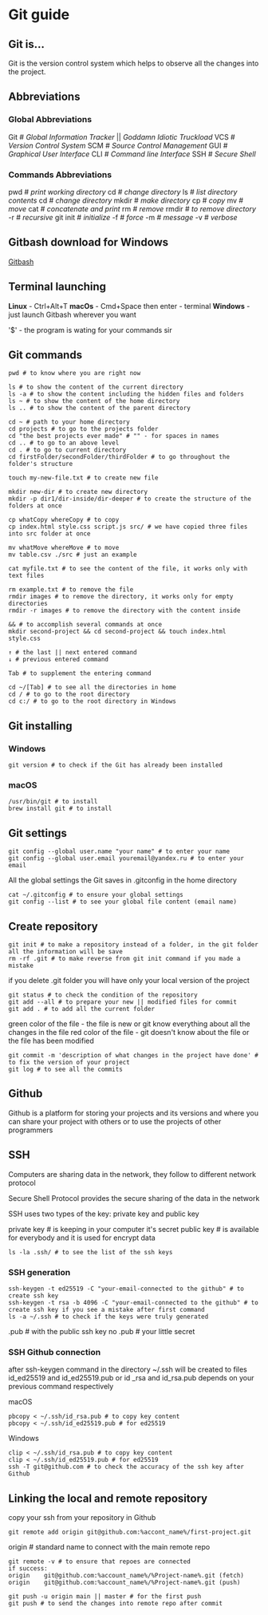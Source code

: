 # Git guide

## Git is...
Git is the version control system which helps to observe all the changes into the project.

## Abbreviations

### Global Abbreviations

Git # _Global Information Tracker_ || _Goddamn Idiotic Truckload_
VCS # _Version Control System_
SCM # _Source Control Management_
GUI # _Graphical User Interface_
CLI # _Command line Interface_
SSH # _Secure Shell_

### Commands Abbreviations

pwd # _print working directory_
cd # _change directory_
ls # _list directory contents_
cd # _change directory_
mkdir # _make directory_
cp # _copy_
mv # _move_
cat # _concatenate and print_
rm # _remove_
rmdir # _to remove directory_
-r # _recursive_
git init # _initialize_
-f # _force_
-m # _message_
-v # _verbose_

## Gitbash download for Windows

[Gitbash](https://git-scm.com/download/win)

## Terminal launching

**Linux** - Ctrl+Alt+T
**macOs** - Cmd+Space then enter - terminal
**Windows** - just launch Gitbash wherever you want

'$' - the program is wating for your commands sir

## Git commands

```
pwd # to know where you are right now

ls # to show the content of the current directory
ls -a # to show the content including the hidden files and folders
ls ~ # to show the content of the home directory
ls .. # to show the content of the parent directory

cd ~ # path to your home directory
cd projects # to go to the projects folder
cd "the best projects ever made" # "" - for spaces in names
cd .. # to go to an above level
cd . # to go to current directory
cd firstFolder/secondFolder/thirdFolder # to go throughout the folder's structure

touch my-new-file.txt # to create new file

mkdir new-dir # to create new directory
mkdir -p dir1/dir-inside/dir-deeper # to create the structure of the folders at once

cp whatCopy whereCopy # to copy
cp index.html style.css script.js src/ # we have copied three files into src folder at once

mv whatMove whereMove # to move
mv table.csv ./src # just an example

cat myfile.txt # to see the content of the file, it works only with text files

rm example.txt # to remove the file
rmdir images # to remove the directory, it works only for empty directories
rmdir -r images # to remove the directory with the content inside

&& # to accomplish several commands at once
mkdir second-project && cd second-project && touch index.html style.css

↑ # the last || next entered command
↓ # previous entered command

Tab # to supplement the entering command

cd ~/[Tab] # to see all the directories in home
cd / # to go to the root directory
cd c:/ # to go to the root directory in Windows
```

## Git installing

### Windows

```
git version # to check if the Git has already been installed
```

### macOS

```
/usr/bin/git # to install
brew install git # to install
```

## Git settings

```
git config --global user.name "your name" # to enter your name
git config --global user.email youremail@yandex.ru # to enter your email
```
All the global settings the Git saves in .gitconfig in the home directory

```
cat ~/.gitconfig # to ensure your global settings
git config --list # to see your global file content (email name)
```

## Create repository

```
git init # to make a repository instead of a folder, in the git folder all the information will be save
rm -rf .git # to make reverse from git init command if you made a mistake
```

if you delete .git folder you will have only your local version of the project

```
git status # to check the condition of the repository
git add --all # to prepare your new || modified files for commit 
git add . # to add all the current folder 
```

green color of the file - the file is new or git know everything about all the changes in the file
red color of the file - git doesn't know about the file or the file has been modified

```
git commit -m 'description of what changes in the project have done' #  to fix the version of your project
git log # to see all the commits
```

## Github

Github is a platform for storing your projects and its versions and where you can share your project with others or to use the projects of other programmers

## SSH

Computers are sharing data in the network, they follow to different network protocol

Secure Shell Protocol provides the secure sharing of the data in the network

SSH uses two types of the key:
private key and public key

private key # is keeping in your computer it's secret
public key # is available for everybody and it is used for encrypt data

```
ls -la .ssh/ # to see the list of the ssh keys
```

### SSH generation

```
ssh-keygen -t ed25519 -C "your-email-connected to the github" # to create ssh key
ssh-keygen -t rsa -b 4096 -C "your-email-connected to the github" # to create ssh key if you see a mistake after first command
ls -a ~/.ssh # to check if the keys were truly generated
```

.pub # with the public ssh key
no .pub # your little secret 

### SSH Github connection

after ssh-keygen command in the directory ~/.ssh will be created to files id_ed25519 and id_ed25519.pub or id _rsa and id_rsa.pub depends on your previous command respectively

macOS

```
pbcopy < ~/.ssh/id_rsa.pub # to copy key content
pbcopy < ~/.ssh/id_ed25519.pub # for ed25519
```

Windows

```
clip < ~/.ssh/id_rsa.pub # to copy key content
clip < ~/.ssh/id_ed25519.pub # for ed25519
ssh -T git@github.com # to check the accuracy of the ssh key after Github 
```

## Linking the local and remote repository

copy your ssh from your repository in Github

```
git remote add origin git@github.com:%accont_name%/first-project.git
```

origin # standard name to connect with the main remote repo

```
git remote -v # to ensure that repoes are connected
if success:
origin    git@github.com:%account_name%/%Project-name%.git (fetch)
origin    git@github.com:%account_name%/%Project-name%.git (push) 
```

```
git push -u origin main || master # for the first push
git push # to send the changes into remote repo after commit
```